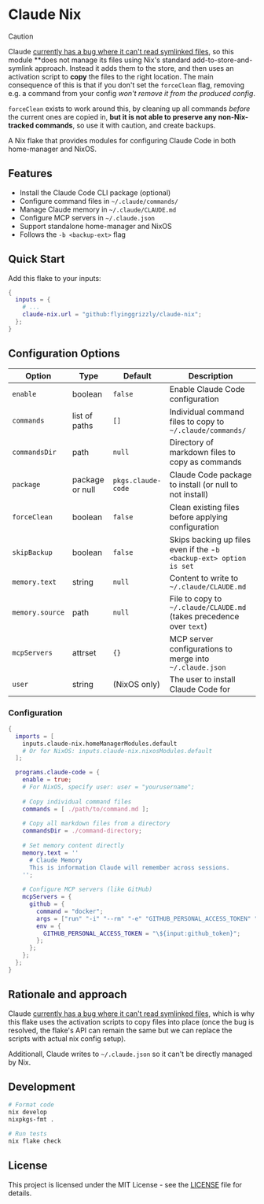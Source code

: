 # Claude Nix

>[!CAUTION]
> Claude [currently has a bug where it can't read symlinked files](https://github.com/anthropics/claude-code/issues/764),
> so this module **does not manage its files using Nix's standard add-to-store-and-symlink approach. Instead it adds
> them to the store, and then uses an activation script to **copy** the files to the right location. The main
> consequence of this is that if you don't set the `forceClean` flag, removing e.g. a command from your config *won't
> remove it from the produced config*.
>
> `forceClean` exists to work around this, by cleaning up all commands *before* the current ones are copied in, **but it
> is not able to preserve any non-Nix-tracked commands**, so use it with caution, and create backups.

A Nix flake that provides modules for configuring Claude Code in both home-manager and NixOS.

## Features

- Install the Claude Code CLI package (optional)
- Configure command files in `~/.claude/commands/`
- Manage Claude memory in `~/.claude/CLAUDE.md`
- Configure MCP servers in `~/.claude.json`
- Support standalone home-manager and NixOS
- Follows the `-b <backup-ext>` flag

## Quick Start

Add this flake to your inputs:

```nix
{
  inputs = {
    # ...
    claude-nix.url = "github:flyinggrizzly/claude-nix";
  };
}
```

## Configuration Options

| Option | Type | Default | Description |
|--------|------|---------|-------------|
| `enable` | boolean | `false` | Enable Claude Code configuration |
| `commands` | list of paths | `[]` | Individual command files to copy to `~/.claude/commands/` |
| `commandsDir` | path | `null` | Directory of markdown files to copy as commands |
| `package` | package or null | `pkgs.claude-code` | Claude Code package to install (or null to not install) |
| `forceClean` | boolean | `false` | Clean existing files before applying configuration |
| `skipBackup` | boolean | `false` | Skips backing up files even if the -`b <backup-ext> option is set` |
| `memory.text` | string | `null` | Content to write to `~/.claude/CLAUDE.md` |
| `memory.source` | path | `null` | File to copy to `~/.claude/CLAUDE.md` (takes precedence over `text`) |
| `mcpServers` | attrset | `{}` | MCP server configurations to merge into `~/.claude.json` |
| `user` | string | (NixOS only) | The user to install Claude Code for |


### Configuration

```nix
{
  imports = [
    inputs.claude-nix.homeManagerModules.default
    # Or for NixOS: inputs.claude-nix.nixosModules.default
  ];

  programs.claude-code = {
    enable = true;
    # For NixOS, specify user: user = "yourusername";
    
    # Copy individual command files
    commands = [ ./path/to/command.md ];
    
    # Copy all markdown files from a directory
    commandsDir = ./command-directory;
    
    # Set memory content directly
    memory.text = ''
      # Claude Memory
      This is information Claude will remember across sessions.
    '';
    
    # Configure MCP servers (like GitHub)
    mcpServers = {
      github = {
        command = "docker";
        args = ["run" "-i" "--rm" "-e" "GITHUB_PERSONAL_ACCESS_TOKEN" "ghcr.io/github/github-mcp-server"];
        env = {
          GITHUB_PERSONAL_ACCESS_TOKEN = "\${input:github_token}";
        };
      };
    };
  };
}
```

## Rationale and approach

Claude [currently has a bug where it can't read symlinked files](https://github.com/anthropics/claude-code/issues/764),
which is why this flake uses the activation scripts to copy files into place (once the bug is resolved, the flake's API
can remain the same but we can replace the scripts with actual nix config setup).

Additionall, Claude writes to `~/.claude.json` so it can't be directly managed by Nix.

## Development

```bash
# Format code
nix develop
nixpkgs-fmt .

# Run tests
nix flake check
```

## License

This project is licensed under the MIT License - see the [LICENSE](LICENSE) file for details.
